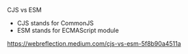 CJS vs ESM
- CJS stands for CommonJS
- ESM stands for ECMAScript module

https://webreflection.medium.com/cjs-vs-esm-5f8b90a4511a